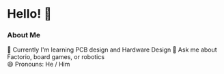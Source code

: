# Hello! 👋

### About Me

🌱 Currently I'm learning PCB design and Hardware Design
💬 Ask me about Factorio, board games, or robotics  
😄 Pronouns: He / Him  
